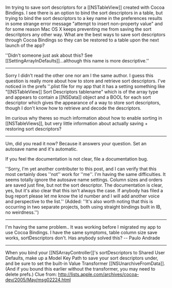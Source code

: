 Im trying to save sort descriptors for a [[NSTableView]] created with Cocoa Bindings. I see there is an option to bind the sort descriptors in a table, but trying to bind the sort descriptors to a key name in the preferences results in some strange error message "attempt to insert non-property value" and for some reason Mac OS X keeps preventing me from saving the sort descritptors any other way. What are the best ways to save sort descriptors through Cocoa Bindings so they can be restored to a table upon the next launch of the app?

''Didn't someone just ask about this? See [[SettingArrayInDefaults]]...although this name is more descriptive.''

----

Sorry I didn't read the other one nor am I the same author. I guess this question is really more about how to store and retrieve sort descriptors. I've noticed in the prefs ''.plist file for my app that it has a setting something like "[[NSTableView]] Sort Descriptors tablename" which is of the array type and appears to contain a [[NSData]] object and a BOOL for each sort descriptor which gives the appearance of  a way to store sort descriptors, though I don't know how to retrieve and decode the descriptors.

Im curious why theres so much information about how to enable sorting in [[NSTableViews]], but very little information about actually saving + restoring sort descriptors? 


----


Um, did you read it now?  Because it answers your question.  Set an autosave name and it's automatic.

If you feel the documentation is not clear, file a documentation bug.

''Sorry, I'm yet another contributer to this post, and I can verify that this most certainly does ''not'' work for ''me''. I'm having the same difficulties. It seems totally ignore the autosave name settings. Column sizes and orders are saved just fine, but not the sort descriptor. The documentation is clear, yes, but it's also clear that this isn't always the case. If anybody has filed a bug report please let me know the id number and I will add another voice and perspective to the list.'' (Added: ''It's also worth noting that this is occurring in two separate projects, both using straight bindings built in IB, no weirdness.'')

----
I'm having the same problem.. It was working before I migrated my app to use Cocoa Bindings. I have the same symptoms, table column size save works, sortDescriptors don't. Has anybody solved this? -- Paulo Andrade

----

When you bind your [[NSArrayController]]'s sortDescriptors to Shared User Defaults, make up a Model Key Path to save your sort descriptors under, and be sure to set the built-in Value Transformer [[NSUnarchiveFromData]]. (And if you bound this earlier without the transformer, you may need to delete prefs.) Clue from: http://lists.apple.com/archives/cocoa-dev/2005/May/msg02224.html
